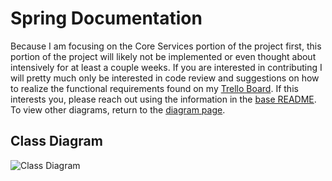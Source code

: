 # Spring Documentation
Because I am focusing on the Core Services portion of the project first, this portion of the project will likely not be implemented or even thought about intensively for at least a couple weeks. If you are interested in contributing I will pretty much only be interested in code review and suggestions on how to realize the functional requirements found on my [Trello Board](https://trello.com/b/uBXwmjyn/investmentproject-trello). If this interests you, please reach out using the information in the [base README](https://github.com/OWurst/PortfolioProject/tree/main#readme). To view other diagrams, return to the [diagram page](https://github.com/OWurst/PortfolioProject/tree/main/Diagrams#readme).
## Class Diagram
![Class Diagram]()
